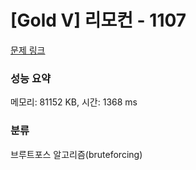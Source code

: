 # [Gold V] 리모컨 - 1107 

[문제 링크](https://www.acmicpc.net/problem/1107) 

### 성능 요약

메모리: 81152 KB, 시간: 1368 ms

### 분류

브루트포스 알고리즘(bruteforcing)

